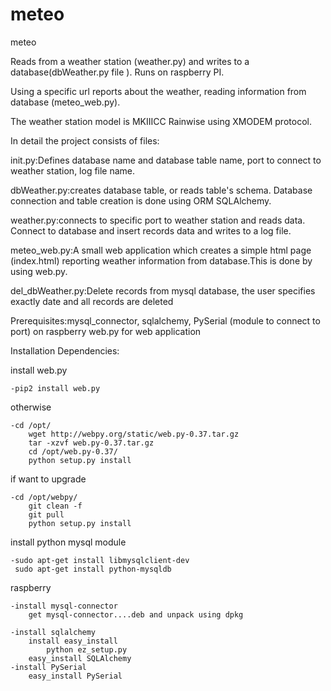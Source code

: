 # meteo
meteo

Reads from a weather station (weather.py) and writes to a database(dbWeather.py file ). Runs on raspberry PI.

Using a specific url reports about the weather, reading information from database (meteo_web.py).

The weather station model is MKIIICC Rainwise using XMODEM protocol.

In detail the project consists of files:

init.py:Defines database name and database table name, port to connect to weather station, log file name.

dbWeather.py:creates database table, or reads table's schema. Database connection and table creation is done using ORM SQLAlchemy.

weather.py:connects to specific port to weather station and reads data. Connect to database and insert records data and writes to a log file.

meteo_web.py:A small web application which creates a simple html page (index.html) reporting weather information from database.This is done by using web.py.

del_dbWeather.py:Delete records from mysql database, the user specifies exactly date and all records are deleted

Prerequisites:mysql_connector, sqlalchemy, PySerial (module to connect to port) on raspberry
              web.py for web application
      
Installation Dependencies:

install web.py

	-pip2 install web.py
otherwise 

	-cd /opt/
		wget http://webpy.org/static/web.py-0.37.tar.gz
		tar -xzvf web.py-0.37.tar.gz
		cd /opt/web.py-0.37/
		python setup.py install

if want to upgrade

	-cd /opt/webpy/
		git clean -f 
		git pull
		python setup.py install
		
install python mysql module

	-sudo apt-get install libmysqlclient-dev
	 sudo apt-get install python-mysqldb

raspberry

	-install mysql-connector
		get mysql-connector....deb and unpack using dpkg
	
	-install sqlalchemy
		install easy_install
			python ez_setup.py
		easy_install SQLAlchemy
	-install PySerial
		easy_install PySerial

